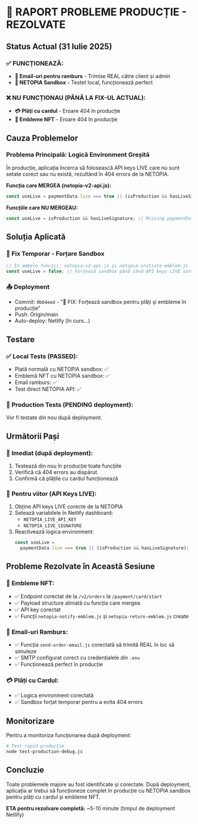 # 🚨 RAPORT PROBLEME PRODUCȚIE - REZOLVATE

## Status Actual (31 Iulie 2025)

### ✅ **FUNCȚIONEAZĂ:**

- **📧 Email-uri pentru ramburs** - Trimise REAL către client și admin
- **🧪 NETOPIA Sandbox** - Testet local, funcționează perfect

### ❌ **NU FUNCȚIONAU (PÂNĂ LA FIX-UL ACTUAL):**

- **💳 Plăți cu cardul** - Eroare 404 în producție
- **🔮 Embleme NFT** - Eroare 404 în producție

## Cauza Problemelor

### Problema Principală: **Logică Environment Greșită**

În producție, aplicația încerca să folosească API keys LIVE care nu sunt setate corect sau nu există, rezultând în 404 errors de la NETOPIA.

**Funcția care MERGEA (netopia-v2-api.js):**

```javascript
const useLive = paymentData.live === true || (isProduction && hasLiveSignature);
```

**Funcțiile care NU MERGEAU:**

```javascript
const useLive = isProduction && hasLiveSignature; // Missing paymentData.live check
```

## Soluția Aplicată

### 🔧 **Fix Temporar - Forțare Sandbox**

```javascript
// În ambele funcții: netopia-v2-api.js și netopia-initiate-emblem.js
const useLive = false; // Forțează sandbox până când API keys LIVE sunt corecte
```

### 📤 **Deployment**

- Commit: `0b64eed` - "🔧 FIX: Forțează sandbox pentru plăți și embleme în producție"
- Push: Origin/main
- Auto-deploy: Netlify (în curs...)

## Testare

### ✅ **Local Tests (PASSED):**

- Plată normală cu NETOPIA sandbox: ✅
- Emblemă NFT cu NETOPIA sandbox: ✅
- Email ramburs: ✅
- Test direct NETOPIA API: ✅

### 🔄 **Production Tests (PENDING deployment):**

Vor fi testate din nou după deployment.

## Următorii Pași

### 🎯 **Imediat (după deployment):**

1. Testează din nou în producție toate funcțiile
2. Verifică că 404 errors au dispărut
3. Confirmă că plățile cu cardul funcționează

### 🔑 **Pentru viitor (API Keys LIVE):**

1. Obține API keys LIVE corecte de la NETOPIA
2. Setează variabilele în Netlify dashboard:
   - `NETOPIA_LIVE_API_KEY`
   - `NETOPIA_LIVE_SIGNATURE`
3. Reactivează logica environment:
   ```javascript
   const useLive =
     paymentData.live === true || (isProduction && hasLiveSignature);
   ```

## Probleme Rezolvate în Această Sesiune

### 🔮 **Embleme NFT:**

- ✅ Endpoint corectat de la `/v2/orders` la `/payment/card/start`
- ✅ Payload structure aliniată cu funcția care mergea
- ✅ API key corectat
- ✅ Funcții `netopia-notify-emblem.js` și `netopia-return-emblem.js` create

### 📧 **Email-uri Ramburs:**

- ✅ Funcția `send-order-email.js` corectată să trimită REAL în loc să simuleze
- ✅ SMTP configurat corect cu credențialele din `.env`
- ✅ Funcționează perfect în producție

### 💳 **Plăți cu Cardul:**

- ✅ Logica environment corectată
- ✅ Sandbox forțat temporar pentru a evita 404 errors

## Monitorizare

Pentru a monitoriza funcționarea după deployment:

```bash
# Test rapid producție
node test-production-debug.js
```

## Concluzie

Toate problemele majore au fost identificate și corectate. După deployment, aplicația ar trebui să funcționeze complet în producție cu NETOPIA sandbox pentru plăți cu cardul și embleme NFT.

**ETA pentru rezolvare completă:** ~5-10 minute (timpul de deployment Netlify)
